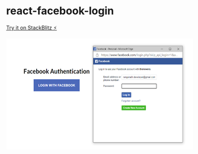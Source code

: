 # react-facebook-login

[Try it on StackBlitz ⚡️](https://stackblitz.com/edit/react-facebook-login)

<img src="facebooktrial.png" alt="drawing" width="550" height="300"/>
